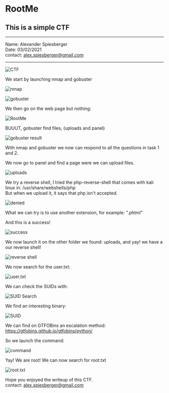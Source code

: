 # RootMe

## This is a simple CTF

---

Name: Alexander Spiesberger   
Date: 03/02/2021   
contact: alex.spiesberger@gmail.com   

----

![CTF](assets/ctf.png)

We start by launching nmap and gobuster 

![nmap](assets/1.png)

![gobuster](assets/2.png)

We then go on the web page but nothing:

![RootMe](assets/3.png)  

BUUUT, gobuster find files, (uploads and panel)

![gobuster result](assets/4.png)

With nmap and gobuster we now can respond to all the questions in task 1 and 2.

We now go to panel and find a page were we can upload files.

![uploads](assets/5.png)

We try a reverse shell, I tried the php-reverse-shell that comes with kali linux in: /usr/share/webshells/php  
But when we upload it, it says that php isn't accepted.  

![denied](assets/denied.png)

What we can try is to use another extension, for example: ".phtml"   

And this is a success!

![success](assets/6.png)

We now launch it on the other folder we found: uploads, and yay! we have a our reverse shell!

![reverse shell](assets/7.png)

We now search for the user.txt:

![user.txt](assets/8.png)

We can check the SUIDs with: 

![SUID Search](assets/9.png)

We find an interesting binary:  

![SUID](assets/10.png)

We can find on GTFOBins an escalation method: https://gtfobins.github.io/gtfobins/python/   

So we launch the command:

![command](assets/11.png)

Yay! We are root! We can now search for root.txt

![root.txt](assets/12.png)

Hope you enjoyed the writeup of this CTF.  
contact: alex.spiesberger@gmail.com

